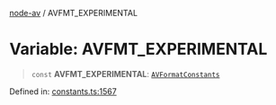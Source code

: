 [node-av](../globals.md) / AVFMT\_EXPERIMENTAL

# Variable: AVFMT\_EXPERIMENTAL

> `const` **AVFMT\_EXPERIMENTAL**: [`AVFormatConstants`](../type-aliases/AVFormatConstants.md)

Defined in: [constants.ts:1567](https://github.com/seydx/av/blob/f8631fc881b394300b1479f511d55cf1c370a87f/src/constants/constants.ts#L1567)

